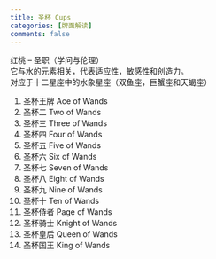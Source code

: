 ```yaml
---
title: 圣杯 Cups
categories: [牌面解读]
comments: false
---
```

红桃 – 圣职（学问与伦理）\
它与水的元素相关，代表适应性，敏感性和创造力。\
对应于十二星座中的水象星座（双鱼座，巨蟹座和天蝎座）

1. 圣杯王牌 Ace of Wands	
2. 圣杯二 Two of Wands	
3. 圣杯三 Three of Wands	
4. 圣杯四 Four of Wands	
5. 圣杯五 Five of Wands	
6. 圣杯六 Six of Wands	
7. 圣杯七 Seven of Wands	
8. 圣杯八 Eight of Wands	
9. 圣杯九 Nine of Wands	
10. 圣杯十 Ten of Wands	
11. 圣杯侍者 Page of Wands	
12. 圣杯骑士 Knight of Wands	
13. 圣杯皇后 Queen of Wands	
14. 圣杯国王 King of Wands